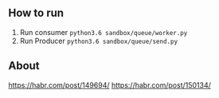 ## How to run
1. Run consumer `python3.6 sandbox/queue/worker.py`
2. Run Producer `python3.6 sandbox/queue/send.py`

## About
https://habr.com/post/149694/
https://habr.com/post/150134/
